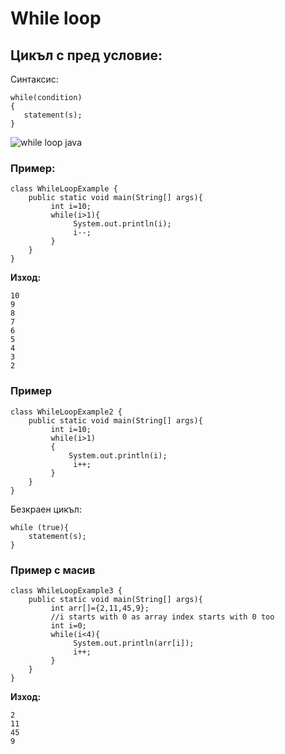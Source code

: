 # While loop

## Цикъл с пред условие:

Синтаксис:

```
while(condition)
{
   statement(s);
}
```

![while loop java](https://beginnersbook.com/wp-content/uploads/2015/03/while\_loop\_java.jpg)

### Пример:

```
class WhileLoopExample {
    public static void main(String[] args){
         int i=10;
         while(i>1){
              System.out.println(i);
              i--;
         }
    }
}
```

**Изход:**

```
10
9
8
7
6
5
4
3
2
```

### Пример

```
class WhileLoopExample2 {
    public static void main(String[] args){
         int i=10;
         while(i>1)
         {
             System.out.println(i);
              i++;
         }
    }
}
```

Безкраен цикъл:

```
while (true){
    statement(s);
}
```

### Пример с масив

```
class WhileLoopExample3 {
    public static void main(String[] args){
         int arr[]={2,11,45,9};
         //i starts with 0 as array index starts with 0 too
         int i=0;
         while(i<4){
              System.out.println(arr[i]);
              i++;
         }
    }
}
```

**Изход:**

```
2
11
45
9
```
